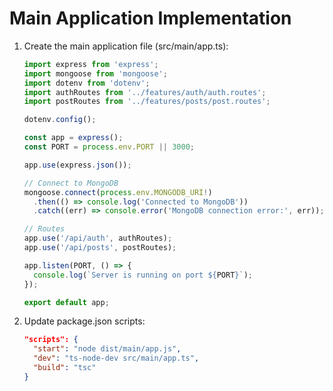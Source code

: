# Main Application Implementation

1. Create the main application file (src/main/app.ts):

   ```typescript
   import express from 'express';
   import mongoose from 'mongoose';
   import dotenv from 'dotenv';
   import authRoutes from '../features/auth/auth.routes';
   import postRoutes from '../features/posts/post.routes';

   dotenv.config();

   const app = express();
   const PORT = process.env.PORT || 3000;

   app.use(express.json());

   // Connect to MongoDB
   mongoose.connect(process.env.MONGODB_URI!)
     .then(() => console.log('Connected to MongoDB'))
     .catch((err) => console.error('MongoDB connection error:', err));

   // Routes
   app.use('/api/auth', authRoutes);
   app.use('/api/posts', postRoutes);

   app.listen(PORT, () => {
     console.log(`Server is running on port ${PORT}`);
   });

   export default app;
   ```

2. Update package.json scripts:

   ```json
   "scripts": {
     "start": "node dist/main/app.js",
     "dev": "ts-node-dev src/main/app.ts",
     "build": "tsc"
   }
   ```
